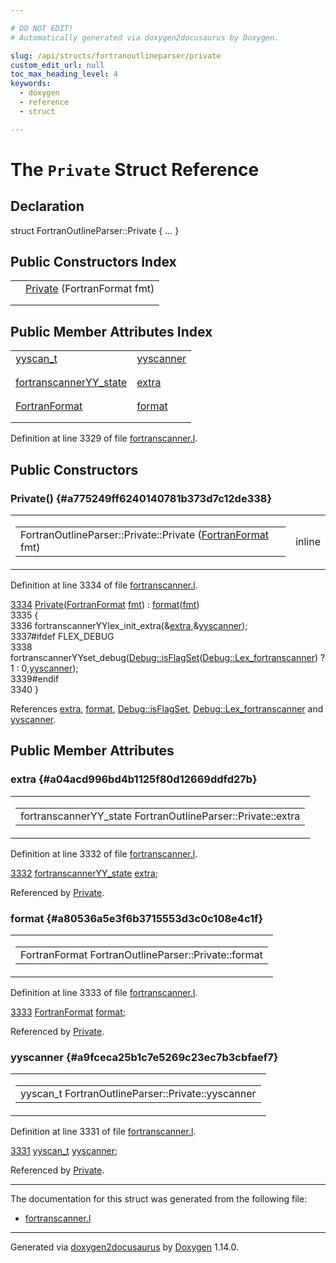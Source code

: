 ```yaml
---

# DO NOT EDIT!
# Automatically generated via doxygen2docusaurus by Doxygen.

slug: /api/structs/fortranoutlineparser/private
custom_edit_url: null
toc_max_heading_level: 4
keywords:
  - doxygen
  - reference
  - struct

---
```


<div class="doxyPage">

# The `Private` Struct Reference



## Declaration

<div class="doxyDeclaration">
struct FortranOutlineParser::Private { ... }
</div>

## Public Constructors Index

<table class="doxyMembersIndex">

<tr class="doxyMemberIndexItem">
<td class="doxyMemberIndexItemType" align="left" valign="top"></td>
<td class="doxyMemberIndexItemName" align="left" valign="top"><a href="#a775249ff6240140781b373d7c12de338">Private</a> (FortranFormat fmt)</td>
</tr>
<tr class="doxyMemberIndexDescription">
<td class="doxyMemberIndexDescriptionLeft"></td>
<td class="doxyMemberIndexDescriptionRight">
</td>
</tr>
<tr class="doxyMemberIndexSeparator">
<td class="doxyMemberIndexSeparator" colspan="2"></td>
</tr>

</table>

## Public Member Attributes Index

<table class="doxyMembersIndex">

<tr class="doxyMemberIndexItem">
<td class="doxyMemberIndexItemType" align="left" valign="top"><a href="/web-doxygen/docs/api/files/src/code-l/#a9484188abbc459dafcbd4c96425fa70b">yyscan_t</a></td>
<td class="doxyMemberIndexItemName" align="left" valign="top"><a href="#a9fceca25b1c7e5269c23ec7b3cbfaef7">yyscanner</a></td>
</tr>
<tr class="doxyMemberIndexDescription">
<td class="doxyMemberIndexDescriptionLeft"></td>
<td class="doxyMemberIndexDescriptionRight">
</td>
</tr>
<tr class="doxyMemberIndexSeparator">
<td class="doxyMemberIndexSeparator" colspan="2"></td>
</tr>

<tr class="doxyMemberIndexItem">
<td class="doxyMemberIndexItemType" align="left" valign="top"><a href="/web-doxygen/docs/api/structs/fortranscanneryy-state">fortranscannerYY_state</a></td>
<td class="doxyMemberIndexItemName" align="left" valign="top"><a href="#a04acd996bd4b1125f80d12669ddfd27b">extra</a></td>
</tr>
<tr class="doxyMemberIndexDescription">
<td class="doxyMemberIndexDescriptionLeft"></td>
<td class="doxyMemberIndexDescriptionRight">
</td>
</tr>
<tr class="doxyMemberIndexSeparator">
<td class="doxyMemberIndexSeparator" colspan="2"></td>
</tr>

<tr class="doxyMemberIndexItem">
<td class="doxyMemberIndexItemType" align="left" valign="top"><a href="/web-doxygen/docs/api/files/src/types-h/#ad3f2a8c13ceee9c0aaeabf930dd88266">FortranFormat</a></td>
<td class="doxyMemberIndexItemName" align="left" valign="top"><a href="#a80536a5e3f6b3715553d3c0c108e4c1f">format</a></td>
</tr>
<tr class="doxyMemberIndexDescription">
<td class="doxyMemberIndexDescriptionLeft"></td>
<td class="doxyMemberIndexDescriptionRight">
</td>
</tr>
<tr class="doxyMemberIndexSeparator">
<td class="doxyMemberIndexSeparator" colspan="2"></td>
</tr>

</table>


<p>Definition at line 3329 of file <a href="/web-doxygen/docs/api/files/src/fortranscanner-l">fortranscanner.l</a>.</p>


<div class="doxySectionDef">

## Public Constructors

### Private() {#a775249ff6240140781b373d7c12de338}

<div class="doxyMemberItem">
<div class="doxyMemberProto">
<table class="doxyMemberLabels">
<tr class="doxyMemberLabels">
<td class="doxyMemberLabelsLeft">
<table class="doxyMemberName">
<tr>
<td class="doxyMemberName">FortranOutlineParser::Private::Private (<a href="/web-doxygen/docs/api/files/src/types-h/#ad3f2a8c13ceee9c0aaeabf930dd88266">FortranFormat</a> fmt)</td>
</tr>
</table>
</td>
<td class="doxyMemberLabelsRight">
<span class="doxyMemberLabels">
<span class="doxyMemberLabel inline">inline</span>
</span>
</td>
</tr>
</table>
</div>
<div class="doxyMemberDoc">



<p>Definition at line 3334 of file <a href="/web-doxygen/docs/api/files/src/fortranscanner-l">fortranscanner.l</a>.</p>


<div class="doxyProgramListing">

<div class="doxyCodeLine"><span class="doxyLineNumber"><a href="#a775249ff6240140781b373d7c12de338">3334</a></span><span class="doxyLineContent"><span class="doxyHighlight">  <a href="#a775249ff6240140781b373d7c12de338">Private</a>(<a href="/web-doxygen/docs/api/files/src/types-h/#ad3f2a8c13ceee9c0aaeabf930dd88266">FortranFormat</a> <a href="/web-doxygen/docs/api/namespaces/fmt">fmt</a>) : <a href="#a80536a5e3f6b3715553d3c0c108e4c1f">format</a>(<a href="/web-doxygen/docs/api/namespaces/fmt">fmt</a>)</span></span></div>
<div class="doxyCodeLine"><span class="doxyLineNumber">3335</span><span class="doxyLineContent"><span class="doxyHighlight">  {</span></span></div>
<div class="doxyCodeLine"><span class="doxyLineNumber">3336</span><span class="doxyLineContent"><span class="doxyHighlight">    fortranscannerYYlex_init_extra(&amp;<a href="#a04acd996bd4b1125f80d12669ddfd27b">extra</a>,&amp;<a href="#a9fceca25b1c7e5269c23ec7b3cbfaef7">yyscanner</a>);</span></span></div>
<div class="doxyCodeLine"><span class="doxyLineNumber">3337</span><span class="doxyLineContent"><span class="doxyHighlightPreprocessor">#ifdef FLEX_DEBUG</span></span></div>
<div class="doxyCodeLine"><span class="doxyLineNumber">3338</span><span class="doxyLineContent"><span class="doxyHighlight">    fortranscannerYYset_debug(<a href="/web-doxygen/docs/api/classes/debug/#a96e9401783e852c91f341b3f98198061">Debug::isFlagSet</a>(<a href="/web-doxygen/docs/api/classes/debug/#a1c3f4696cf44a23f41e034323c426f7da091a33c7c46121c2ed6ca91caf90462e">Debug::Lex_fortranscanner</a>) ? 1 : 0,<a href="#a9fceca25b1c7e5269c23ec7b3cbfaef7">yyscanner</a>);</span></span></div>
<div class="doxyCodeLine"><span class="doxyLineNumber">3339</span><span class="doxyLineContent"><span class="doxyHighlightPreprocessor">#endif</span></span></div>
<div class="doxyCodeLine"><span class="doxyLineNumber">3340</span><span class="doxyLineContent"><span class="doxyHighlight">  }</span></span></div>

</div>


<p>References <a href="#a04acd996bd4b1125f80d12669ddfd27b">extra</a>, <a href="#a80536a5e3f6b3715553d3c0c108e4c1f">format</a>, <a href="/web-doxygen/docs/api/classes/debug/#a96e9401783e852c91f341b3f98198061">Debug::isFlagSet</a>, <a href="/web-doxygen/docs/api/classes/debug/#a1c3f4696cf44a23f41e034323c426f7da091a33c7c46121c2ed6ca91caf90462e">Debug::Lex_fortranscanner</a> and <a href="#a9fceca25b1c7e5269c23ec7b3cbfaef7">yyscanner</a>.</p>

</div>
</div>

</div>

<div class="doxySectionDef">

## Public Member Attributes

### extra {#a04acd996bd4b1125f80d12669ddfd27b}

<div class="doxyMemberItem">
<div class="doxyMemberProto">
<table class="doxyMemberLabels">
<tr class="doxyMemberLabels">
<td class="doxyMemberLabelsLeft">
<table class="doxyMemberName">
<tr>
<td class="doxyMemberName">fortranscannerYY_state FortranOutlineParser::Private::extra</td>
</tr>
</table>
</td>
</tr>
</table>
</div>
<div class="doxyMemberDoc">



<p>Definition at line 3332 of file <a href="/web-doxygen/docs/api/files/src/fortranscanner-l">fortranscanner.l</a>.</p>


<div class="doxyProgramListing">

<div class="doxyCodeLine"><span class="doxyLineNumber"><a href="#a04acd996bd4b1125f80d12669ddfd27b">3332</a></span><span class="doxyLineContent"><span class="doxyHighlight">  <a href="/web-doxygen/docs/api/structs/fortranscanneryy-state">fortranscannerYY_state</a> <a href="#a04acd996bd4b1125f80d12669ddfd27b">extra</a>;</span></span></div>

</div>


<p>Referenced by <a href="#a775249ff6240140781b373d7c12de338">Private</a>.</p>

</div>
</div>

### format {#a80536a5e3f6b3715553d3c0c108e4c1f}

<div class="doxyMemberItem">
<div class="doxyMemberProto">
<table class="doxyMemberLabels">
<tr class="doxyMemberLabels">
<td class="doxyMemberLabelsLeft">
<table class="doxyMemberName">
<tr>
<td class="doxyMemberName">FortranFormat FortranOutlineParser::Private::format</td>
</tr>
</table>
</td>
</tr>
</table>
</div>
<div class="doxyMemberDoc">



<p>Definition at line 3333 of file <a href="/web-doxygen/docs/api/files/src/fortranscanner-l">fortranscanner.l</a>.</p>


<div class="doxyProgramListing">

<div class="doxyCodeLine"><span class="doxyLineNumber"><a href="#a80536a5e3f6b3715553d3c0c108e4c1f">3333</a></span><span class="doxyLineContent"><span class="doxyHighlight">  <a href="/web-doxygen/docs/api/files/src/types-h/#ad3f2a8c13ceee9c0aaeabf930dd88266">FortranFormat</a> <a href="#a80536a5e3f6b3715553d3c0c108e4c1f">format</a>;</span></span></div>

</div>


<p>Referenced by <a href="#a775249ff6240140781b373d7c12de338">Private</a>.</p>

</div>
</div>

### yyscanner {#a9fceca25b1c7e5269c23ec7b3cbfaef7}

<div class="doxyMemberItem">
<div class="doxyMemberProto">
<table class="doxyMemberLabels">
<tr class="doxyMemberLabels">
<td class="doxyMemberLabelsLeft">
<table class="doxyMemberName">
<tr>
<td class="doxyMemberName">yyscan_t FortranOutlineParser::Private::yyscanner</td>
</tr>
</table>
</td>
</tr>
</table>
</div>
<div class="doxyMemberDoc">



<p>Definition at line 3331 of file <a href="/web-doxygen/docs/api/files/src/fortranscanner-l">fortranscanner.l</a>.</p>


<div class="doxyProgramListing">

<div class="doxyCodeLine"><span class="doxyLineNumber"><a href="#a9fceca25b1c7e5269c23ec7b3cbfaef7">3331</a></span><span class="doxyLineContent"><span class="doxyHighlight">  <a href="/web-doxygen/docs/api/files/src/code-l/#a9484188abbc459dafcbd4c96425fa70b">yyscan_t</a> <a href="#a9fceca25b1c7e5269c23ec7b3cbfaef7">yyscanner</a>;</span></span></div>

</div>


<p>Referenced by <a href="#a775249ff6240140781b373d7c12de338">Private</a>.</p>

</div>
</div>

</div>

<hr/>

The documentation for this struct was generated from the following file:

<ul>
<li><a href="/web-doxygen/docs/api/files/src/fortranscanner-l">fortranscanner.l</a></li>
</ul>

<hr/>

<p class="doxyGeneratedBy">Generated via <a href="https://github.com/xpack/doxygen2docusaurus">doxygen2docusaurus</a> by <a href="https://www.doxygen.nl">Doxygen</a> 1.14.0.</p>

</div>
